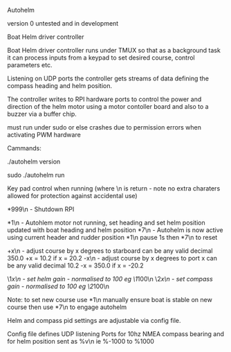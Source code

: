 Autohelm

version 0  untested and in development

Boat Helm driver controller

Boat Helm driver controller runs under TMUX so that as a background task it can
process inputs from a keypad to set desired course, control parameters etc.  

Listening on UDP ports the controller gets streams of data defining the compass heading and helm
position.

The controller writes to RPI hardware ports to control the power and direction of the
helm motor using a motor contoller board and also to a buzzer via a buffer chip.

must run under sudo or else crashes due to permission errors when activating PWM hardware

Cammands:

./autohelm version

sudo ./autohelm run

Key pad control when running (where \n is return - note no extra charaters allowed for protection against accidental use) 

*999\n   - Shutdown RPI

*1\n     - Autohlem motor not running, set heading and set helm position updated with boat heading and helm position
*7\n     - Autohelm is now active using current header and rudder position
            *1\n pause 1s then *7\n to reset

+x\n  - adjust course by x degrees to starboard can be any valid decimal  350.0 +x = 10.2 if x = 20.2
-x\n  - adjust course by x degrees to port x can be any valid decimal  10.2 -x = 350.0 if x = -20.2

\1*x\n - set helm gain -  normalised to 100 eg \1*100\n
\2*x\n - set compass gain - normalised to 100 eg \2*100\n

Note: to set new course use *1\n manually ensure boat is stable on new course then use *7\n to engage autohelm

Helm and compass pid settings are adjustable via config file.

Config file defines UDP listening Ports for 10hz NMEA compass bearing and for helm position sent as %v\n ie %-1000 to %1000
